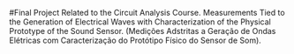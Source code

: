 #Final Project Related to the Circuit Analysis Course.
Measurements Tied to the Generation of Electrical Waves with Characterization of the Physical Prototype of the Sound Sensor.
(Medições Adstritas a Geração de Ondas Elétricas com Caracterização do Protótipo Físico do Sensor de Som).
